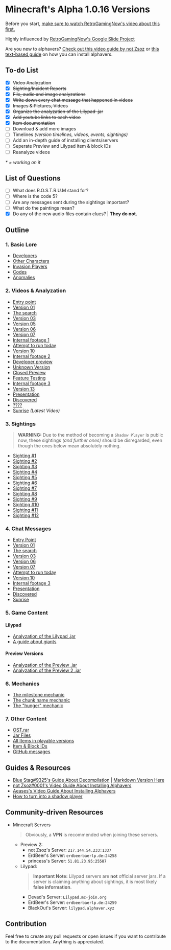 # Minecraft's Alpha 1.0.16 Versions
Before you start, [make sure to watch RetroGamingNow's video about this first.](https://www.youtube.com/watch?v=_d5hEiYIKKU)

Highly influenced by [RetroGamingNow's Google Slide Project](https://docs.google.com/presentation/d/1Lj9PHEp1x3m41wRKXkYk0_YHPKBfXxMj7pYaMmOmJeQ/edit?usp=sharing)

Are you new to alphavers? [Check out this video guide by not Zsoz](https://www.youtube.com/watch?v=Wj6q8UySvdI) or [this text-based guide](jar/README.md#usage-windows-mac) on how you can install alphavers.

## To-do List
- [X] ~~Video Analyzation~~
- [X] ~~Sighting/Incident Reports~~
- [X] ~~File, audio and image analyzations~~
- [X] ~~Write down every chat message that happened in videos~~
- [X] ~~Images & Pictures, Videos~~
- [X] ~~Organize the analyzation of the Lilypad .jar~~
- [X] ~~Add youtube links to each video~~
- [X] ~~Item documentation~~
- [ ] Download & add more images
- [ ] Timelines *(version timelines, videos, events, sightings)*
- [ ] Add an in-depth guide of installing clients/servers
- [ ] Seperate Preview and Lilypad item & block IDs
- [ ] Reanalyze videos

*\* = working on it*

## List of Questions
- [ ] What does R.O.S.T.R.U.M stand for?
- [ ] Where is the code 5?
- [ ] Are any messages sent during the sightings important?
- [ ] What do the paintings mean?
- [X] ~~Do any of the new audio files contain clues?~~ | **They do not.**

## Outline
### 1. Basic Lore
* [Developers](/lore/developers.md)
* [Other Characters](/lore/other-characters.md)
* [Invasion Players](/lore/invasion-players.md)
* [Codes](/lore/codes.md)
* [Anomalies](/lore/anomalies.md)

### 2. Videos & Analyzation
* [Entry point](/videos/entry-point.md)
* [Version 01](/videos/version-01.md)
* [The search](/videos/the-search.md)
* [Version 03](/videos/version-03.md)
* [Version 05](/videos/version-05.md)
* [Version 06](/videos/version-06.md)
* [Version 07](/videos/version-07.md)
* [Internal footage 1](/videos/internal-footage-1.md)
* [Attempt to run today](/videos/attempt-to-run-today.md)
* [Version 10](/videos/version-10.md)
* [Internal footage 2](/videos/internal-footage-2.md)
* [Developer preview](/videos/developer-preview.md)
* [Unknown Version](/videos/unknown-version.md)
* [Closed Preview](/videos/closed-preview.md)
* [Feature Testing](/videos/feature-testing.md)
* [Internal footage 3](/videos/internal-footage-3.md)
* [Version 13](/videos/version-13.md)
* [Presentation](/videos/presentation.md)
* [Discovered](/videos/discovered.md)
* [????](/videos/question-mark.md)
* [Sunrise](/videos/sunrise.md) *(Latest Video)*

### 3. Sightings
> **WARNING:** Due to the method of becoming a `Shadow Player` is public now, these sightings *(and further ones)* should be disregarded, even though the ones below mean absolutely nothing.
* [Sighting #1](sightings/sighting-1.md)
* [Sighting #2](sightings/sighting-2.md)
* [Sighting #3](sightings/sighting-3.md)
* [Sighting #4](sightings/sighting-4.md)
* [Sighting #5](sightings/sighting-5.md)
* [Sighting #6](sightings/sighting-6.md)
* [Sighting #7](sightings/sighting-7.md)
* [Sighting #8](sightings/sighting-8.md)
* [Sighting #9](sightings/sighting-9.md)
* [Sighting #10](sightings/sighting-10.md)
* [Sighting #11](sightings/sighting-11.md)
* [Sighting #12](sightings/sighting-12.md)
  
### 4. Chat Messages
* [Entry Point](/chat_messages/entry-point.md)
* [Version 01](chat_messages/version-01.md)
* [The search](chat_messages/the-search.md)
* [Version 03](chat_messages/version-03.md)
* [Version 06](chat_messages/version-06.md)
* [Version 07](chat_messages/version-07.md)
* [Attempt to run today](chat_messages/attempt-to-run-today.md)
* [Version 10](chat_messages/version-10.md)
* [Internal footage 3](chat_messages/internal-footage-3.md)
* [Presentation](chat_messages/presentation.md)
* [Discovered](chat_messages/discovered.md)
* [Sunrise](chat_messages/sunrise.md)

### 5. Game Content
#### Lilypad
* [Analyzation of the Lilypad .jar](/resources/lilypad-analyzation.md)
* [A guide about giants](/mobs/LilypadGiant.md)

#### Preview Versions
* [Analyzation of the Preview .jar](/resources/preview-analyzation.md)
* [Analyzation of the Preview 2 .jar](/resources/preview-2-analyzation.md)

### 6. Mechanics
* [The milestone mechanic](mechanics/milestone.md)
* [The chunk name mechanic](mechanics/chunk-names.md)
* [The "hunger" mechanic](mechanics/hunger.md)

### 7. Other Content
* [OST.rar](/resources/ost-rar.md)
* [Jar Files](/jar/)
* [All Items in playable versions](items/README.md)
* [Item & Block IDs](/resources/ids.md)
* [GitHub messages](/resources/github-messages.md)

## Guides & Resources
* [Blue Stag#9325's Guide About Decompilation](https://docs.google.com/document/d/1HRdA1AIBAbS7H1LFKUyycaN0BNg1piS-NPyHLXnzQ6I/edit) | [Markdown Version Here](/resources/blue-stag-decompilation.md)
* [not Zsoz#0001's Video Guide About Installing Alphavers](https://www.youtube.com/watch?v=Wj6q8UySvdI)
* [Aeases's Video Guide About Installing Alphavers](https://www.youtube.com/watch?v=q2Uj4MvHN8Q)
* [How to turn into a shadow player](resources/shadow-player.md)

## Community-driven Resources
* Minecraft Servers
  > Obviously, a **VPN** is recommended when joining these servers.
  * Preview 2:
    * not Zsoz's Server: `217.144.54.233:1337`
    * ErdBeer's Server: `erdbeerbaerlp.de:24258`
    * princess's Server: `51.81.23.95:25587`
  * Lilypad:
    > **Important Note:** Lilypad servers are **not** official server jars.
    > If a server is claiming anything about sightings, it is most likely **false information**.
    * Devad's Server: `Lilypad.mc-join.org`
    * ErdBeer's Server: `erdbeerbaerlp.de:24259`
    * BlackOut's Server: `lilypad.alphaver.xyz`

## Contribution
Feel free to create any pull requests or open issues if you want to contribute to the documentation. 
Anything is appreciated.
